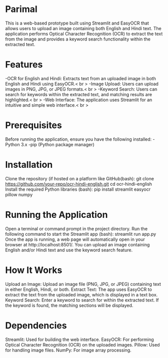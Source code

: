 # Parimal
This is a web-based prototype built using Streamlit and EasyOCR that allows users to upload an image containing both English and Hindi text. The application performs Optical Character Recognition (OCR) to extract the text from the image and provides a keyword search functionality within the extracted text.

# Features
-OCR for English and Hindi: Extracts text from an uploaded image in both English and Hindi using EasyOCR.< br >
-Image Upload: Users can upload images in PNG, JPG, or JPEG formats.< br >
-Keyword Search: Users can search for keywords within the extracted text, and matching results are highlighted.< br >
-Web Interface: The application uses Streamlit for an intuitive and simple web interface.< br >

# Prerequisites
Before running the application, ensure you have the following installed:
-Python 3.x
-pip (Python package manager)

# Installation
Clone the repository (if hosted on a platform like GitHub(bash):
git clone https://github.com/your-repo/ocr-hindi-english.git
cd ocr-hindi-english
Install the required Python libraries (bash):
pip install streamlit easyocr pillow numpy

# Running the Application
Open a terminal or command prompt in the project directory.
Run the following command to start the Streamlit app (bash):
streamlit run app.py
Once the app is running, a web page will automatically open in your browser at http://localhost:8501/. You can upload an image containing English and/or Hindi text and use the keyword search feature.

# How It Works
Upload an Image: Upload an image file (PNG, JPG, or JPEG) containing text in either English, Hindi, or both.
Extract Text: The app uses EasyOCR to extract the text from the uploaded image, which is displayed in a text box.
Keyword Search: Enter a keyword to search for within the extracted text. If the keyword is found, the matching sections will be displayed.

# Dependencies
Streamlit: Used for building the web interface.
EasyOCR: For performing Optical Character Recognition (OCR) on the uploaded images.
Pillow: Used for handling image files.
NumPy: For image array processing.
